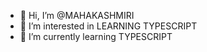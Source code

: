- 👋 Hi, I’m @MAHAKASHMIRI
- 👀 I’m interested in LEARNING TYPESCRIPT
- 🌱 I’m currently learning TYPESCRIPT




<!---
MAHAKASHMIRI/MAHAKASHMIRI is a ✨ special ✨ repository because its `README.md` (this file) appears on your GitHub profile.
You can click the Preview link to take a look at your changes.
--->
